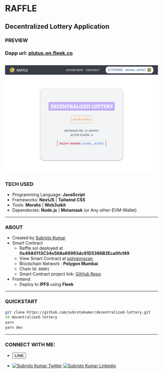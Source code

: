 # RAFFLE
## Decentralized Lottery Application

### PREVIEW
### Dapp url: [plutus.on.fleek.co](https://plutus.on.fleek.co/)
![](./meta/ss2.jpg)
----

### TECH USED

- Programming Language: **JavaScript**
- Frameworks: **NextJS** | **Tailwind CSS**
- Tools: **Moralis** | **Web3uikit**
- Dependecies: **Node.js** | **Metamask** (or Any other-EVM-Wallet)
---
### ABOUT

- Created by [Subroto Kumar](htpps://bio.link/subroto)
- Smart Contract
  - Raffle.sol deployed at **0x49A0113C34e568a69993dc91D5386B2Eca0fcf49**
  - View Smart Contract at [polygonscan](https://mumbai.polygonscan.com/address/0x49A0113C34e568a69993dc91D5386B2Eca0fcf49)
  - Blockchain Network : **Polygon Mumbai**
  - Chain Id: `80001`
  - Smart Contract project link: [GitHub Repo](https://github.com/subrotokumar/raffle-hardhat)
- Frontend
  - Deploy to **IPFS** using **Fleek**

---

### QUICKSTART

```bash
git clone https://github.com/subrotokumar/decentralized-lottery.git
cd decentralized-lottery
yarn
yarn dev
```

----
### CONNECT WITH ME:
- [<button>LINK</button>](https://bio.link/subroto)
  
- [![Subroto Kumar Twitter](https://img.shields.io/badge/Twitter-1DA1F2?style=for-the-badge&logo=twitter&logoColor=white)](https://twitter.com/subrotokr)
[![Subroto Kumar Linkedin](https://img.shields.io/badge/LinkedIn-0077B5?style=for-the-badge&logo=linkedin&logoColor=white)](https://www.linkedin.com/in/kumarsubroto/)

